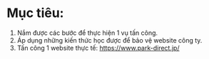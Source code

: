 # Mục tiêu:
1. Nắm được các bước để thực hiện 1 vụ tấn công.
2. Áp dụng những kiến thức học được để bảo vệ website công ty.
2. Tấn công 1 website thực tế: https://www.park-direct.jp/
